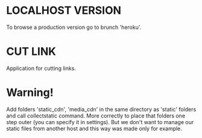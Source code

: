 # LOCALHOST VERSION
To browse a production version go to brunch 'heroku'.

# CUT LINK
Application for cutting links.


# Warning!
Add folders 'static_cdn', 'media_cdn' in the same directory as 'static'
folders and call collectstatic command.
More correctly to place that folders one step outer (you can specify it in
settings). But we don't want to manage our static files from another host
and this way was made only for example.
